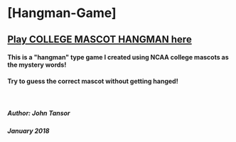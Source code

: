 # [Hangman-Game]

## [Play COLLEGE MASCOT HANGMAN here](https://j-tanz.github.io/Hangman-Game/)

#### This is a "hangman" type game I created using NCAA college mascots as the mystery words!
#### Try to guess the correct mascot without getting hanged!

</br>

##### Author: John Tansor
##### January 2018
